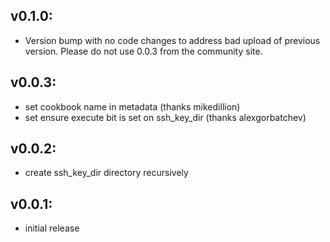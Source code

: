 ## v0.1.0:

* Version bump with no code changes to address bad upload of previous version. Please do not use 0.0.3 from the community site.

## v0.0.3:

* set cookbook name in metadata (thanks mikedillion)
* set ensure execute bit is set on ssh_key_dir (thanks alexgorbatchev)

## v0.0.2:

* create ssh_key_dir directory recursively

## v0.0.1:

* initial release
